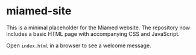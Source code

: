 # miamed-site

This is a minimal placeholder for the Miamed website. The repository now includes a basic HTML page with accompanying CSS and JavaScript.

Open `index.html` in a browser to see a welcome message.

